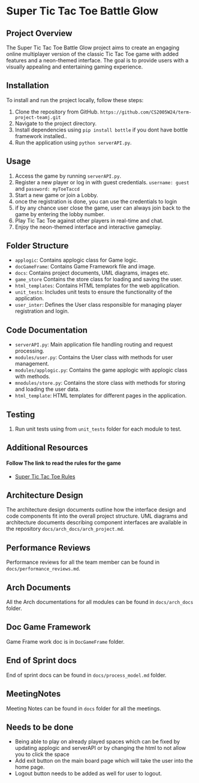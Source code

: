 # Super Tic Tac Toe Battle Glow

## Project Overview
The Super Tic Tac Toe Battle Glow project aims to create an engaging online multiplayer version of the classic Tic Tac Toe game with added features and a neon-themed interface. The goal is to provide users with a visually appealing and entertaining gaming experience.

## Installation
To install and run the project locally, follow these steps:
1. Clone the repository from GitHub. `https://github.com/CS2005W24/term-project-teamj.git`
2. Navigate to the project directory.
3. Install dependencies using `pip install bottle` if you dont have bottle framework installed..
4. Run the application using `python serverAPI.py`.

## Usage
1. Access the game by running `serverAPI.py`.
2. Register a new player or log in with guest credentials. `username: guest` and `password: myToeTaccd`
3. Start a new game or join a Lobby.
4. once the registration is done, you can use the credentials to login
5. if by any chance user close the game, user can always join back to the game by entering the lobby number.
7. Play Tic Tac Toe against other players in real-time and chat.
8. Enjoy the neon-themed interface and interactive gameplay.

## Folder Structure
- `applogic`: Contains applogic class for Game logic.
- `docGameFrame`: Contains Game Framework file and image.
- `docs`: Contains project documents, UML diagrams, images etc.
- `game_store` Contains the store class for loading and saving the user.
- `html_templates`: Contains HTML templates for the web application.
- `unit_tests`: Includes unit tests to ensure the functionality of the application.
- `user_inter`: Defines the User class responsible for managing player registration and login. 

## Code Documentation
- `serverAPI.py`: Main application file handling routing and request processing.
- `modules/user.py`: Contains the User class with methods for user management.
- `modules/applogic.py`: Contains the game applogic with applogic class with methods.
- `mnodules/store.py`: Contains the store class with methods for storing and loading the user data.
- `html_template`: HTML templates for different pages in the application.

## Testing
1. Run unit tests using from `unit_tests` folder for each module to test.

## Additional Resources
#### Follow The link to read the rules for the game
- [Super Tic Tac Toe Rules](https://en.wikipedia.org/wiki/Ultimate_tic-tac-toe)

## Architecture Design
The architecture design documents outline how the interface design and code components fit into the overall project structure. UML diagrams and architecture documents describing component interfaces are available in the repository `docs/arch_docs/arch_project.md`.

## Performance Reviews
Performance reviews for all the team member can be found in `docs/performance_reviews.md`.

## Arch Documents
All the Arch documentations for all modules can be found in `docs/arch_docs` folder. 

## Doc Game Framework
Game Frame work doc is in `DocGameFrame` folder.

## End of Sprint docs
End of sprint docs can be found in `docs/process_model.md` folder. 

## MeetingNotes
Meeting Notes can be found in `docs` folder for all the meetings.

## Needs to be done 
- Being able to play on already played spaces which can be fixed by updating applogic and serverAPI or by changing the html to not allow you to click the space
- Add exit button on the main board page which will take the user into the home page.
- Logout button needs to be added as well for user to logout.
